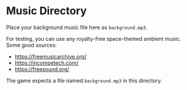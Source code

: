 # Music Directory

Place your background music file here as `background.mp3`.

For testing, you can use any royalty-free space-themed ambient music. Some good sources:
- https://freemusicarchive.org/
- https://incompetech.com/
- https://freesound.org/

The game expects a file named `background.mp3` in this directory.